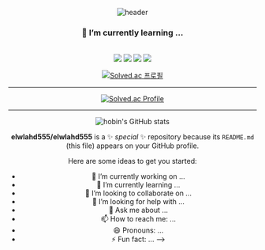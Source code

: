 <div align="center">
  
![header](https://capsule-render.vercel.app/api?type=waving&color=0:5468FF,100:a82da8&height=200&section=header&text=Hobin%20is&fontSize=70&fontColor=FFFFFF&fontAlignY=40)



### 🌱 I’m currently learning ...
<br>
<img src="https://img.shields.io/badge/HTML5-E34F26?style=flat-square&logo=HTML5&logoColor=white"/></a>
<img src="https://img.shields.io/badge/CSS3-1572B6?style=flat-square&logo=CSS3&logoColor=white"/></a>
<img src="https://img.shields.io/badge/Python-7b00ff?style=flat-square&logo=Python&logoColor=white"/></a>
<img src="https://img.shields.io/badge/bootstrap-ed63ff?style=flat-square&logo=bootstrap&logoColor=white"/></a>



[![Solved.ac 프로필](http://mazassumnida.wtf/api/mini/generate_badge?boj=elwlahd555)](https://solved.ac/yjks0201)
<br>
<hr>

[![Solved.ac Profile](http://mazassumnida.wtf/api/v2/generate_badge?boj=elwlahd555)](https://solved.ac/yjks0201/)

<hr>

![hobin's GitHub stats](https://github-readme-stats.vercel.app/api?username=elwlahd555&show_icons=true&theme=tokyonight)

**elwlahd555/elwlahd555** is a ✨ _special_ ✨ repository because its `README.md` (this file) appears on your GitHub profile.

Here are some ideas to get you started:

- 🔭 I’m currently working on ...
- 🌱 I’m currently learning ...
- 👯 I’m looking to collaborate on ...
- 🤔 I’m looking for help with ...
- 💬 Ask me about ...
- 📫 How to reach me: ...
- 😄 Pronouns: ...
- ⚡ Fun fact: ...
-->

